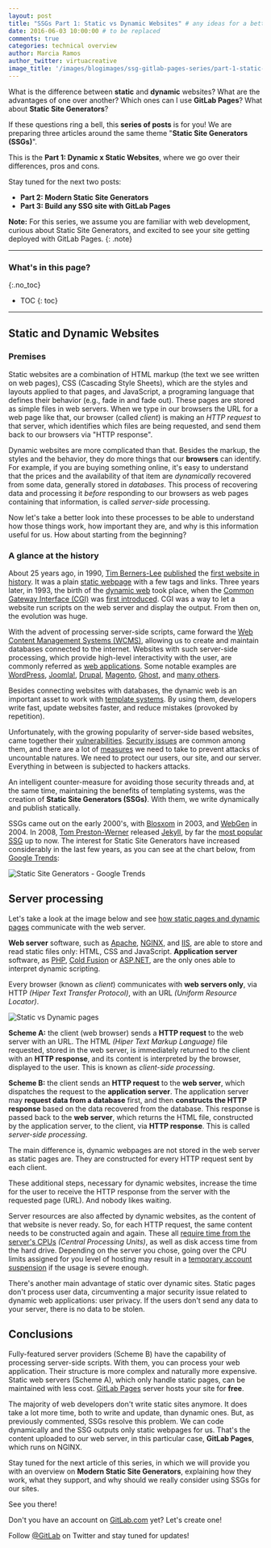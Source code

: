 ```yaml
---
layout: post
title: "SSGs Part 1: Static vs Dynamic Websites" # any ideas for a better title?
date: 2016-06-03 10:00:00 # to be replaced
comments: true
categories: technical overview
author: Marcia Ramos
author_twitter: virtuacreative
image_title: '/images/blogimages/ssg-gitlab-pages-series/part-1-static-x-dynamic-cover.jpg'
---
```


What is the difference between **static** and **dynamic** websites? What are the advantages of one over another? Which ones can I use **GitLab Pages**? What about **Static Site Generators**?

If these questions ring a bell, this **series of posts** is for you! We are preparing three articles around the same theme "**Static Site Generators (SSGs)**".

This is the **Part 1: Dynamic x Static Websites**, where we go over their differences, pros and cons.

Stay tuned for the next two posts:

- **Part 2: Modern Static Site Generators**
- **Part 3: Build any SSG site with GitLab Pages**

**Note:** For this series, we assume you are familiar with web development, curious about Static Site Generators, and excited to see your site getting deployed with GitLab Pages.
{: .note}

<!-- more -->

----------

### What's in this page?
{:.no_toc}

- TOC
{: toc}

----

## Static and Dynamic Websites

### Premises

Static websites are a combination of HTML markup (the text we see written on web pages), CSS (Cascading Style Sheets), which are the styles and layouts applied to that pages, and JavaScript, a programing language that defines their behavior (e.g., fade in and fade out). These pages are stored as simple files in web servers. When we type in our browsers the URL for a web page like that, our browser (called _client_) is making an _HTTP request_ to that server, which identifies which files are being requested, and send them back to our browsers via "HTTP response".

Dynamic websites are more complicated than that. Besides the markup, the styles and the behavior, they do more things that our **browsers** can identify. For example, if you are buying something online, it's easy to understand that the prices and the availability of that item are _dynamically_ recovered from some data, generally stored in _databases_. This process of recovering data and processing it _before_ responding to our browsers as web pages containing that information, is called _server-side_ processing.

Now let's take a better look into these processes to be able to understand how those things work, how important they are, and why is this information useful for us. How about starting from the beginning?

### A glance at the history

About 25 years ago, in 1990, [Tim Berners-Lee][tim-bl] [published][first-site-1990] the [first website in history][first-website]. It was a plain [static webpage] with a few tags and links. Three years later, in 1993, the birth of the [dynamic web] took place, when the [Common Gateway Interface (CGI)][wiki-cgi] was [first introduced][first-cgi]. CGI was a way to let a website run scripts on the web server and display the output. 
From then on, the evolution was huge.

With the advent of processing server-side scripts, came forward the [Web Content Management Systems (WCMS)][wcms], allowing us to create and maintain databases connected to the internet. Websites with such server-side processing, which provide high-level interactivity with the user, are commonly referred as [web applications][web-apps]. Some notable examples are [WordPress], [Joomla!], [Drupal], [Magento], [Ghost], and [many others][cms-list].

Besides connecting websites with databases, the dynamic web is an important asset to work with [template systems][template-sys]. By using them, developers write fast, update websites faster, and reduce mistakes (provoked by repetition).

Unfortunately, with the growing popularity of server-side based websites, came together their [vulnerabilities][common-vulnerabilities]. [Security issues] are common among them, and there are a lot of [measures][security-web-apps] we need to take to prevent attacks of uncountable natures. We need to protect our users, our site, and our server. Everything in between is subjected to hackers attacks.

An intelligent counter-measure for avoiding those security threads and, at the same time, maintaining the benefits of templating systems, was the creation of **Static Site Generators (SSGs)**. With them, we write dynamically and publish statically.

SSGs came out on the early 2000's, with [Blosxom] in 2003, and [WebGen] in 2004. In 2008, [Tom Preston-Werner][tom-pw] released [Jekyll], by far the [most popular SSG][ssgs-list] up to now. The interest for Static Site Generators have increased considerably in the last few years, as you can see at the chart below, from [Google Trends]:

![Static Site Generators - Google Trends](/images/blogimages/ssg-gitlab-pages-series/part-1-ssg-google-trends.png)

## Server processing

Let's take a look at the image below and see [how static pages and dynamic pages][static-x-dynamic-video] communicate with the web server.

**Web server** software, such as [Apache], [NGINX], and [IIS], are able to store and read static files only: HTML, CSS and JavaScript. **Application server** software, as [PHP], [Cold Fusion] or [ASP.NET], are the only ones able to interpret dynamic scripting.

Every browser (known as _client_) communicates with **web servers only**, via HTTP _(Hiper Text Transfer Protocol)_, with an URL _(Uniform Resource Locator)_.

![Static vs Dynamic pages](/images/blogimages/ssg-gitlab-pages-series/part-1-dynamic-x-static-server.png)

**Scheme A:** the client (web browser) sends a **HTTP request** to the web server with an URL. The HTML _(Hiper Text Markup Language)_ file requested, stored in the web server, is immediately returned to the client with an **HTTP response**, and its content is interpreted by the browser, displayed to the user. This is known as _client-side processing_.

**Scheme B:** the client sends an **HTTP request** to the **web server**, which dispatches the request to the **application server**. The application server may **request data from a database** first, and then **constructs the HTTP response** based on the data recovered from the database. This response is passed back to the **web server**, which returns the HTML file, constructed by the application server, to the client, via **HTTP response**. This is called _server-side processing_.

The main difference is, dynamic webpages are not stored in the web server as static pages are. They are constructed for every HTTP request sent by each client.

These additional steps, necessary for dynamic websites, increase the time for the user to receive the HTTP response from the server with the requested page (URL). And nobody likes waiting.

Server resources are also affected by dynamic websites, as the content of that website is never ready. So, for each HTTP request, the same content needs to be constructed again and again. These all [require time from the server's CPUs][static-x-dynamic-overview] _(Central Processing Units)_, as well as disk access time from the hard drive. Depending on the server you chose, going over the CPU limits assigned for you level of hosting may result in a [temporary account suspension][cpu-limit] if the usage is severe enough.

There's another main advantage of static over dynamic sites. Static pages don't process user data, circumventing a major security issue related to dynamic web applications: user privacy. If the users don't send any data to your server, there is no data to be stolen.

## Conclusions

Fully-featured server providers (Scheme B) have the capability of processing server-side scripts. With them, you can process your web application. Their structure is more complex and naturally more expensive. Static web servers (Scheme A), which only handle static pages, can be maintained with less cost. [GitLab Pages][pages] server hosts your site for **free**.

The majority of web developers don't write static sites anymore. It does take a lot more time, both to write and update, than dynamic ones. But, as previously commented, SSGs resolve this problem. We can code dynamically and the SSG outputs only static webpages for us. That's the content uploaded to our web server, in this particular case, **GitLab Pages**, which runs on NGINX.

Stay tuned for the next article of this series, in which we will provide you with an overview on **Modern Static Site Generators**, explaining how they work, what they support, and why should we really consider using SSGs for our sites.

See you there!

Don't you have an account on [GitLab.com][sign-up] yet? Let's create one!

Follow [@GitLab][twitter] on Twitter and stay tuned for updates!

<!-- 
Cover image: https://pixabay.com/en/ball-http-www-crash-administrator-63527/ 
Other images: 
App server: https://pixabay.com/en/computer-database-network-server-156948/
Web server: https://pixabay.com/en/computer-network-proxy-server-156950/
Database: https://pixabay.com/en/database-data-storage-information-309919/
Man at the computer: http://publicdomainvectors.org/en/free-clipart/Vector-illustration-of-man-at-computer/3839.html
Illustration (Static x Dynamic Websites): Marcia Ramos for GitLab, Inc.
-->

<!-- IDENTIFIERS --> 

<!-- Alphabetical, miscellaneous -->

[blosxom]: //blosxom.sourceforge.net/
[cms-list]:  https://en.wikipedia.org/wiki/List_of_content_management_systems
[common-vulnerabilities]:  https://www.toptal.com/security/10-most-common-web-security-vulnerabilities
[cpu-limit]: http://www.inmotionhosting.com/support/website/server-usage/how-can-i-view-my-accounts-resource-usage
[dynamic web]:  https://en.wikipedia.org/wiki/Dynamic_web_page
[first-cgi]:  //royal.pingdom.com/2007/12/07/a-history-of-the-dynamic-web/
[first-site-1990]:  //www.telegraph.co.uk/technology/internet/12061803/The-worlds-first-website-went-online-25-years-ago-today.html
[first-website]: //info.cern.ch/hypertext/WWW/TheProject.html
[google trends]: //www.google.com.br/trends/explore?hl=en-US#q=%22static+site+generator%22&cmpt=q&tz=Etc/GMT%2B3&tz=Etc/GMT%2B3
[Jekyll]: https://jekyllrb.com
[security issues]: https://www.cs.columbia.edu/~smb/classes/f06/l09.pdf
[security-web-apps]: https://msdn.microsoft.com/en-us/library/zdh19h94.aspx
[ssgs-list]: https://staticsitegenerators.net/
[static webpage]: https://en.wikipedia.org/wiki/Static_web_page
[static-x-dynamic-overview]: http://www.inmotionhosting.com/support/website/slow-websites/dynamic-website-vs-static-website
[static-x-dynamic-video]: https://www.youtube.com/watch?v=zC03bcuVZHY
[template-sys]: https://en.wikipedia.org/wiki/Web_template_system
[tim-bl]: https://en.wikipedia.org/wiki/Tim_Berners-Lee
[tom-pw]: https://en.wikipedia.org/wiki/Tom_Preston-Werner
[wcms]: https://en.wikipedia.org/wiki/Web_content_management_system
[web-apps]: https://en.wikipedia.org/wiki/Web_application
[webgen]: //webgen.gettalong.org/news.html#webgen-0-1-0-released
[wiki-cgi]:  https://en.wikipedia.org/wiki/Common_Gateway_Interface

<!-- GitLab -->

[pages]: https://pages.gitlab.io
[sign-up]: https://gitlab.com/users/sign_in "Sign Up!"
[twitter]: https://twitter.com/gitlab

<!-- Server software -->

[Apache]: //www.apache.org/
[NGINX]: https://www.nginx.com/
[IIS]: //www.iis.net/
[PHP]: //php.net/
[Cold Fusion]: https://www.adobe.com/products/coldfusion/
[ASP.NET]: http://www.asp.net/

<!-- CMS -->

[drupal]: https://www.drupal.org/
[ghost]: https://ghost.org/
[joomla!]: https://www.joomla.org/
[magento]: https://magento.com/
[wordpress]: https://wordpress.org/
